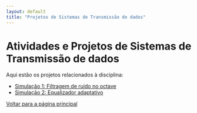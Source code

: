 ```yaml
---
layout: default
title: "Projetos de Sistemas de Transmissão de dados"
---
```


# Atividades e Projetos de Sistemas de Transmissão de dados

Aqui estão os projetos relacionados à disciplina:

- [Simulação 1: Filtragem de ruído no octave ](filtragemremeez.md)
- [Simulação 2: Equalizador adaptativo](equalizador.md)

[Voltar para a página principal](../index.md)
